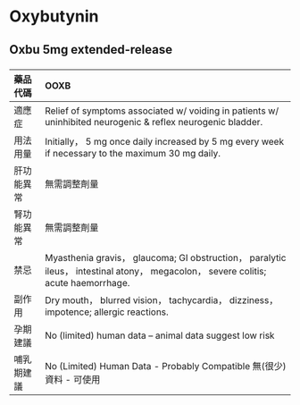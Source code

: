 # Oxybutynin

## Oxbu 5mg extended-release

##### 

| 藥品代碼   | OOXB                                                                                                                               |
|:-----------|:-----------------------------------------------------------------------------------------------------------------------------------|
| 適應症     | Relief of symptoms associated w/ voiding in patients w/ uninhibited neurogenic & reflex neurogenic bladder.                        |
| 用法用量   | Initially， 5 mg once daily increased by 5 mg every week if necessary to the maximum 30 mg daily.                                  |
| 肝功能異常 | 無需調整劑量                                                                                                                       |
| 腎功能異常 | 無需調整劑量                                                                                                                       |
| 禁忌       | Myasthenia gravis， glaucoma; GI obstruction， paralytic ileus， intestinal atony， megacolon， severe colitis; acute haemorrhage. |
| 副作用     | Dry mouth， blurred vision， tachycardia， dizziness， impotence; allergic reactions.                                              |
| 孕期建議   | No (limited) human data – animal data suggest low risk                                                                             |
| 哺乳期建議 | No (Limited) Human Data - Probably Compatible 無(很少)資料 - 可使用                                                                |


